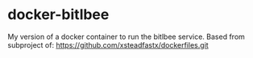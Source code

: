 # docker-bitlbee
My version of a docker container to run the bitlbee service. Based from subproject of: https://github.com/xsteadfastx/dockerfiles.git
